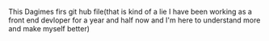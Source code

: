 This Dagimes firs git hub file(that is kind of a lie I have been working as a front end devloper for a year and half now and I'm here to understand more and make myself better)